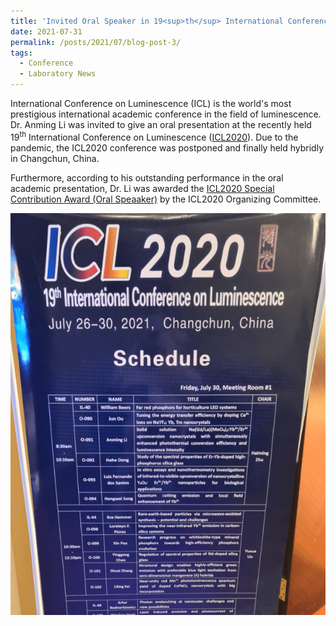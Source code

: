 ```yaml
---
title: 'Invited Oral Speaker in 19<sup>th</sup> International Conference on Luminescence (ICL2020)'
date: 2021-07-31
permalink: /posts/2021/07/blog-post-3/
tags:
  - Conference
  - Laboratory News
---
```


International Conference on Luminescence (ICL) is the world's most prestigious international academic conference in the field of luminescence. Dr. Anming Li was invited to give an oral presentation at the recently held 19<sup>th</sup> International Conference on Luminescence ([ICL2020](http://icl2020.org/)). Due to the pandemic, the ICL2020 conference was postponed and finally held hybridly in Changchun, China. 

Furthermore, according to his outstanding performance in the oral academic presentation, Dr. Li was awarded the [ICL2020 Special Contribution Award (Oral Speaaker)](/awards/2021-award4) by the ICL2020 Organizing Committee.

![ICL Poster](/images/iclposter.png)
